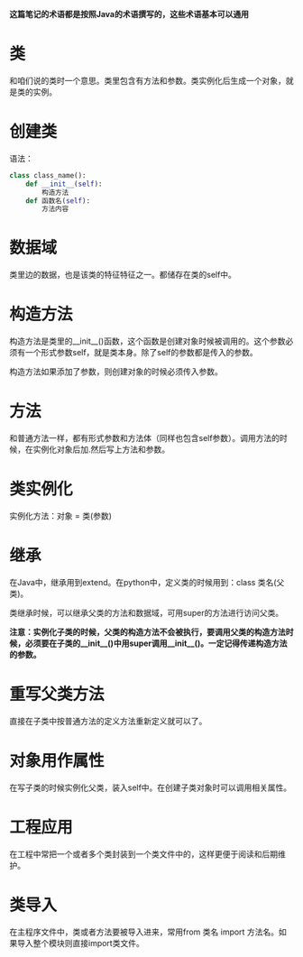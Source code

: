 **这篇笔记的术语都是按照Java的术语撰写的，这些术语基本可以通用**

# 类

和咱们说的类时一个意思。类里包含有方法和参数。类实例化后生成一个对象，就是类的实例。

# 创建类

语法：
```python
class class_name():
    def __init__(self):
        构造方法
    def 函数名(self):
        方法内容
```

# 数据域

类里边的数据，也是该类的特征特征之一。都储存在类的self中。

# 构造方法

构造方法是类里的__init__()函数，这个函数是创建对象时候被调用的。这个参数必须有一个形式参数self，就是类本身。除了self的参数都是传入的参数。

构造方法如果添加了参数，则创建对象的时候必须传入参数。

# 方法

和普通方法一样，都有形式参数和方法体（同样也包含self参数）。调用方法的时候，在实例化对象后加.然后写上方法和参数。

# 类实例化

实例化方法：对象 = 类(参数)

# 继承

在Java中，继承用到extend。在python中，定义类的时候用到：class 类名(父类)。

类继承时候，可以继承父类的方法和数据域，可用super的方法进行访问父类。

**注意：实例化子类的时候，父类的构造方法不会被执行，要调用父类的构造方法时候，必须要在子类的__init__()中用super调用__init__()。一定记得传递构造方法的参数。**

# 重写父类方法

直接在子类中按普通方法的定义方法重新定义就可以了。

# 对象用作属性

在写子类的时候实例化父类，装入self中。在创建子类对象时可以调用相关属性。

# 工程应用

在工程中常把一个或者多个类封装到一个类文件中的，这样更便于阅读和后期维护。

# 类导入

在主程序文件中，类或者方法要被导入进来，常用from 类名 import 方法名。如果导入整个模块则直接import类文件。

